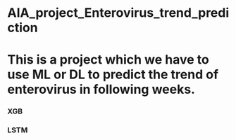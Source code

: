 # AIA_project_Enterovirus_trend_prediction
# This is a project which we have to use ML or DL to predict the trend of enterovirus in following weeks.

### XGB

### LSTM
